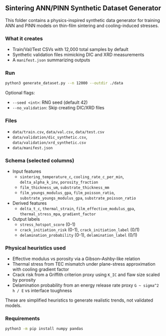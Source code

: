 ## Sintering ANN/PINN Synthetic Dataset Generator

This folder contains a physics-inspired synthetic data generator for training ANN and PINN models on thin-film sintering and cooling-induced stresses.

### What it creates
- Train/Val/Test CSVs with 12,000 total samples by default
- Synthetic validation files mimicking DIC and XRD measurements
- A `manifest.json` summarizing outputs

### Run
```bash
python3 generate_dataset.py --n 12000 --outdir ./data
```

Optional flags:
- `--seed <int>`: RNG seed (default 42)
- `--no_validation`: Skip creating DIC/XRD files

### Files
- `data/train.csv`, `data/val.csv`, `data/test.csv`
- `data/validation/dic_synthetic.csv`, `data/validation/xrd_synthetic.csv`
- `data/manifest.json`

### Schema (selected columns)
- Input features
  - `sintering_temperature_c`, `cooling_rate_c_per_min`, `delta_alpha_k_inv`, `porosity_fraction`
  - `film_thickness_um`, `substrate_thickness_mm`
  - `film_youngs_modulus_gpa`, `film_poisson_ratio`, `substrate_youngs_modulus_gpa`, `substrate_poisson_ratio`
- Derived features
  - `delta_t_c`, `thermal_strain`, `film_effective_modulus_gpa`, `thermal_stress_mpa`, `gradient_factor`
- Output labels
  - `stress_hotspot_score` (0-1)
  - `crack_initiation_risk` (0-1), `crack_initiation_label` (0/1)
  - `delamination_probability` (0-1), `delamination_label` (0/1)

### Physical heuristics used
- Effective modulus vs porosity via a Gibson–Ashby-like relation
- Thermal stress from TEC mismatch under plane-stress approximation with cooling gradient factor
- Crack risk from a Griffith criterion proxy using `K_IC` and flaw size scaled by porosity
- Delamination probability from an energy release rate proxy `G ~ sigma^2 h / E` vs interface toughness

These are simplified heuristics to generate realistic trends, not validated models.

### Requirements
```bash
python3 -m pip install numpy pandas
```

